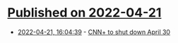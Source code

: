 # [Published on 2022-04-21](index.md)

* [2022-04-21, 16:04:39](https://news.ycombinator.com/item?id=31111276) - [CNN+ to shut down April 30](https://www.wsj.com/articles/warner-bros-discovery-is-shutting-down-cnn-streaming-service-11650556680)

